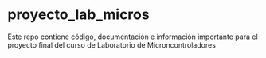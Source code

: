 # proyecto_lab_micros

Este repo contiene código, documentación e información importante para el proyecto final del curso de Laboratorio de Microncontroladores

